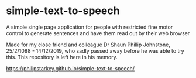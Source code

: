 # simple-text-to-speech
A simple single page application for people with restricted fine motor control to generate sentences and have them read out by their web browser

Made for my close friend and colleague Dr Shaun Phillip Johnstone, 25/2/1088 - 14/12/2019, who sadly passed away before he was able to try this. This repository is left here in his memory.

https://philipstarkey.github.io/simple-text-to-speech/

